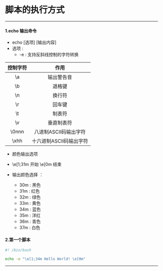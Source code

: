 

#  脚本的执行方式

-------------------------------------------------------------------------------------------------------

#### 1.echo 输出命令
- echo [选项] [输出内容]
- 选项 :
  - -e : 支持反斜线控制的字符转换

| 控制字符  |   作用                  |
|:--------: |:-----------------------:|
| \a        | 输出警告音              |
| \b        | 退格键                  |
| \n        | 换行符                  |
| \r        | 回车键                  |
| \t        | 制表符                  |
| \v        | 垂直制表符              |
| \0nnn     | 八进制ASCII码输出字符   |
| \xhh      | 十六进制ASCII码输出字符 |

- 颜色输出选项
- \e[1;31m   开始      \e[0m 结束

- 输出颜色选择 ：
  - 30m : 黑色
  - 31m : 红色
  - 32m : 绿色
  - 33m : 黄色
  - 34m : 蓝色
  - 35m : 洋红
  - 36m : 青色
  - 37m : 白色

#### 2.第一个脚本

```sh
#! /bin/bash

echo -e "\e[1;34m Hello World! \e[0m"
```

-------------------------------------------------------------------------------------------------------
